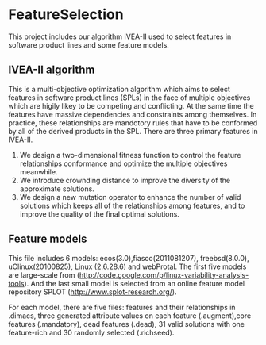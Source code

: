 # FeatureSelection

This project includes our algorithm IVEA-II used to select features in software product lines and some feature models.

IVEA-II algorithm
-----------------
This is a multi-objective optimization algorithm which aims to select features in software product lines (SPLs) in the face of multiple objectives which are higily likey to be competing and conflicting. At the same time the features have massive dependencies and constraints among themselves. In practice, these relationships are mandotory rules that have to be conformed by all of the derived products in the SPL. 
There are three primary features in IVEA-II.
1. We design a two-dimensional fitness function to control the feature relationships conformance and optimize the multiple objectives meanwhile.
1. We introduce crownding distance to improve the diversity of the approximate solutions.
1. We design a new mutation operator to enhance the number of valid solutions which keeps all of the relationships among features, and to improve the quality of the final optimal solutions.

Feature models
--------------
This file includes 6 models: ecos(3.0),fiasco(2011081207), freebsd(8.0.0), uClinux(20100825), Linux (2.6.28.6) and webProtal. The first five models are large-scale from (http://code.google.com/p/linux-variability-analysis-tools). And the last small model is selected from an online feature model repository SPLOT (http://www.splot-research.org/). 

For each model, there are five files: features and their relationships in .dimacs, three generated attribute values on each feature (.augment),core features (.mandatory), dead features (.dead), 31 valid solutions with one feature-rich and 30 randomly selected (.richseed).

